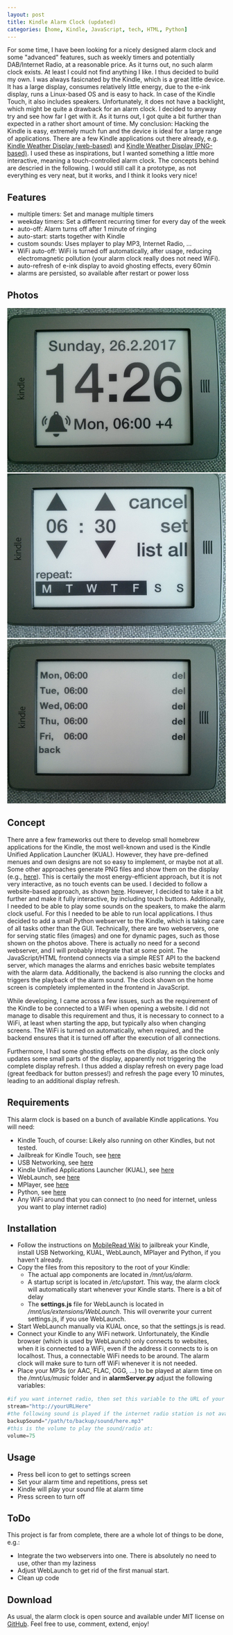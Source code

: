 ```yaml
---
layout: post
title: Kindle Alarm Clock (updated)
categories: [home, Kindle, JavaScript, tech, HTML, Python]
---
```


For some time, I have been looking for a nicely designed alarm clock and some "advanced" features, such as weekly timers and potentially DAB/Internet Radio, at a reasonable price. As it turns out, no such alarm clock exists. At least I could not find anything I like. I thus decided to build my own. I was always fasicnated by the Kindle, which is a great little device.  It has a large display, consumes relatively little energy, due to the e-ink display, runs a Linux-based OS and is easy to hack. In case of the Kindle Touch, it also includes speakers. Unfortunately, it does not have a backlight, which might be quite a drawback for an alarm clock. I decided to anyway try and see how far I get with it. As it turns out, I got quite a bit further than expected in a rather short amount of time. My conclusion: Hacking the Kindle is easy, extremely much fun and the device is ideal for a large range of applications. There are a few Kindle applications out there already, e.g. [Kindle Weather Display (web-based)](http://blog.yolo.pro/repurposing-an-old-kindle-touch-as-a-weather-display/) and [Kindle Weather Display (PNG-based)](https://mpetroff.net/2012/09/kindle-weather-display/). I used these as inspirations, but I wanted something a little more interactive, meaning a touch-controlled alarm clock. The concepts behind are descried in the following. I would still call it a prototype, as not everything es very neat, but it works, and I think it looks very nice!

## Features
* multiple timers: Set and manage multiple timers
* weekday timers: Set a different recurring timer for every day of the week
* auto-off: Alarm turns off after 1 minute of ringing
* auto-start: starts together with Kindle
* custom sounds: Uses mplayer to play MP3, Internet Radio, ...
* WiFi auto-off: WiFi is turned off automatically, after usage, reducing electromagnetic pollution (your alarm clock really does not need WiFi).
* auto-refresh of e-ink display to avoid ghosting effects, every 60min
* alarms are persisted, so available after restart or power loss

## Photos
![Home screen: Clock](/images/kindle/clockscreen.jpg)
![Managing alarms](/images/kindle/alarmsettings.jpg)
![List of set alarms](/images/kindle/listofalarms.jpg)

## Concept
There anre a few frameworks out there to develop small homebrew applications for the Kindle, the most well-known and used is the Kindle Unified Application Launcher (KUAL). However, they have pre-defined menues and own designs are not so easy to implement, or maybe not at all. Some other approaches generate PNG files and show them on the display (e.g., [here](https://mpetroff.net/2012/09/kindle-weather-display/)). This is certaily the most energy-efficient approach, but it is not very interactive, as no touch events can be used. I decided to follow a website-based approach, as shown [here](http://blog.yolo.pro/repurposing-an-old-kindle-touch-as-a-weather-display/). However, I decided to take it a bit further and make it fully interactive, by including touch buttons. Additionally, I needed to be able to play some sounds on the speakers, to make the alarm clock useful. For this I needed to be able to run local applications. I thus decided to add a small Python webserver to the Kindle, which is taking care of all tasks other than the GUI. Technically, there are two webservers, one for serving static files (images) and one for dynamic pages, such as those shown on the photos above. There is actually no need for a second webserver, and I will probably integrate that at some point.
The JavaScript/HTML frontend connects via a simple REST API to the backend server, which manages the alarms and enriches basic website templates with the alarm data. Additionally, the backend is also running the clocks and triggers the playback of the alarm sound. The clock shown on the home screen is completely implemented in the frontend in JavaScript.

While developing, I came across a few issues, such as the requirement of the Kindle to be connected to a WiFi when opening a website. I did not manage to disable this requirement and thus, it is necessary to connect to a WiFi, at least when starting the app, but typically also when changing screens. The WiFi is turned on automatically, when required, and the backend ensures that it is turned off after the execution of all connections.

Furthermore, I had some ghosting effects on the display, as the clock only updates some small parts of the display, apparently not triggering the complete display refresh. I thus added a display refresh on every page load (great feedback for button presses!) and refresh the page every 10 minutes, leading to an additional display refresh.

## Requirements
This alarm clock is based on a bunch of available Kindle applications. You will need:
* Kindle Touch, of course: Likely also running on other Kindles, but not tested.
* Jailbreak for Kindle Touch, see [here](https://www.mobileread.com/forums/showthread.php?t=275877)
* USB Networking, see [here](https://www.mobileread.com/forums/showthread.php?t=186645)
* Kindle Unified Applications Launcher (KUAL), see [here](https://www.mobileread.com/forums/showthread.php?t=203326)
* WebLaunch, see [here](https://github.com/PaulFreund/WebLaunch)
* MPlayer, see [here](https://www.mobileread.com/forums/showthread.php?t=119851)
* Python, see [here](https://www.mobileread.com/forums/showthread.php?t=225030)
* Any WiFi around that you can connect to (no need for internet, unless you want to play internet radio)

## Installation
* Follow the instructions on [MobileRead Wiki](https://wiki.mobileread.com/wiki/Kindle_Touch_Hacking) to jailbreak your Kindle, install USB Networking, KUAL, WebLaunch, MPlayer and Python, if you haven't already.
* Copy the files from this repository to the root of your Kindle:
   * The actual app components are located in */mnt/us/alarm*.
   * A startup script is located in */etc/upstart*. This way, the alarm clock will automatically start whenever your Kindle starts. There is a bit of delay
   * The **settings.js** file for WebLaunch is located in */mnt/us/extensions/WebLaunch*. This will overwrite your current settings.js, if you use WebLaunch.
* Start WebLaunch manually via KUAL once, so that the settings.js is read.
* Connect your Kindle to any WiFi network. Unfortunately, the Kindle browser (which is used by WebLaunch) only connects to websites, when it is connected to a WiFi, even if the address it connects to is on localhost. Thus, a connectable WiFi needs to be around. The alarm clock will make sure to turn off WiFi whenever it is not needed.
* Place your MP3s (or AAC, FLAC, OGG, ...) to be played at alarm time on the */mnt/us/music* folder and in **alarmServer.py** adjust the following variables:
```python
#if you want internet radio, then set this variable to the URL of your radio station. Possibly might have to use the IP address.
stream="http://yourURLHere" 
#the following sound is played if the internet radio station is not available or not set:
backupSound="/path/to/backup/sound/here.mp3"
#this is the volume to play the sound/radio at:
volume=75
```

## Usage
* Press bell icon to get to settings screen
* Set your alarm time and repetitions, press set
* Kindle will play your sound file at alarm time
* Press screen to turn off

## ToDo
This project is far from complete, there are a whole lot of things to be done, e.g.:
* Integrate the two webservers into one. There is absolutely no need to use, other than my laziness
* Adjust WebLaunch to get rid of the first manual start.
* Clean up code

## Download
As usual, the alarm clock is open source and available under MIT license on [GitHub](https://github.com/PhilippMundhenk/Kindle-Alarm-Clock). Feel free to use, comment, extend, enjoy!